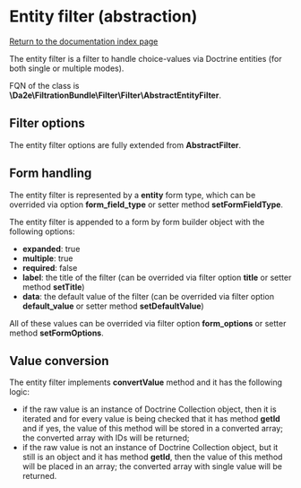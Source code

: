 # Entity filter (abstraction)

[Return to the documentation index page](index.md)

The entity filter is a filter to handle choice-values via Doctrine entities (for both single or multiple modes).

FQN of the class is **\Da2e\FiltrationBundle\Filter\Filter\AbstractEntityFilter**.

## Filter options

The entity filter options are fully extended from **AbstractFilter**.

## Form handling

The entity filter is represented by a **entity** form type, which can be overrided via option **form_field_type** or setter method **setFormFieldType**.

The entity filter is appended to a form by form builder object with the following options:

- **expanded**: true
- **multiple**: true
- **required**: false
- **label**: the title of the filter (can be overrided via filter option **title** or setter method **setTitle**)
- **data**: the default value of the filter (can be overrided via filter option **default_value** or setter method **setDefaultValue**)

All of these values can be overrided via filter option **form_options** or setter method **setFormOptions**.

## Value conversion

The entity filter implements **convertValue** method and it has the following logic:

- if the raw value is an instance of Doctrine Collection object, then it is iterated and for every value is being checked that it has method **getId** and if yes, the value of this method will be stored in a converted array; the converted array with IDs will be returned;
- if the raw value is not an instance of Doctrine Collection object, but it still is an object and it has method **getId**, then the value of this method will be placed in an array; the converted array with single value will be returned.
